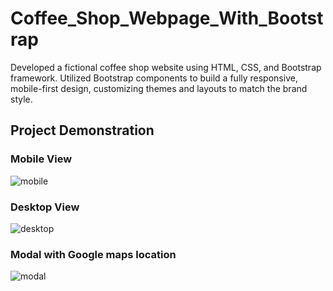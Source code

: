 # Coffee_Shop_Webpage_With_Bootstrap
Developed a fictional coffee shop website using HTML, CSS, and Bootstrap framework. Utilized Bootstrap components to build a fully responsive, mobile-first design, customizing themes and layouts to match the brand style.

## Project Demonstration

### Mobile View
![mobile](https://github.com/user-attachments/assets/274ac4ab-dcbe-4cb2-a4b3-171387261ae1)

### Desktop View
![desktop](https://github.com/user-attachments/assets/cf62eb52-4fef-43ca-992a-f873ca773b49)

### Modal with Google maps location
![modal](https://github.com/user-attachments/assets/a21f502b-119f-42ca-bfcc-dc17363bd1e7)
